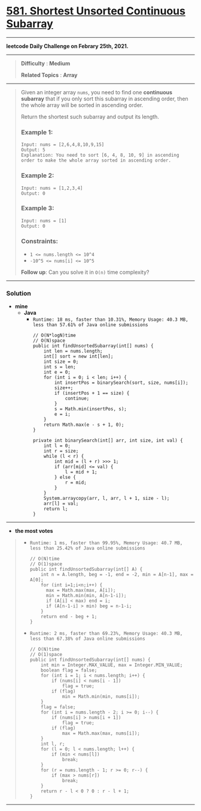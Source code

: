 # [581. Shortest Unsorted Continuous Subarray](https://leetcode.com/problems/shortest-unsorted-continuous-subarray/)

---

**leetcode Daily Challenge on Febrary 25th, 2021.**

---

> **Difficulty** : **Medium**
>
> **Related Topics** : **Array**

---

> Given an integer array `nums`, you need to find one **continuous subarray** that if you only sort this subarray in ascending order, then the whole array will be sorted in ascending order.
>
> Return the shortest such subarray and output its length.
>
>
>
> ### Example 1:
> ```
> Input: nums = [2,6,4,8,10,9,15]
> Output: 5
> Explanation: You need to sort [6, 4, 8, 10, 9] in ascending order to make the whole array sorted in ascending order.
> ```
>
> ### Example 2:
> ```
> Input: nums = [1,2,3,4]
> Output: 0
> ```
>
> ### Example 3:
> ```
> Input: nums = [1]
> Output: 0
> ```
>
> ### Constraints:
> * `1 <= nums.length <= 10^4`
> * `-10^5 <= nums[i] <= 10^5`
>
>
> **Follow up**: Can you solve it in `O(n)` time complexity?

---


### Solution
* **mine**
  * **Java**
    * `Runtime: 18 ms, faster than 10.31%, Memory Usage: 40.3 MB, less than 57.61% of Java online submissions`
      ```
      // O(N*logN)time
      // O(N)space
      public int findUnsortedSubarray(int[] nums) {
          int len = nums.length;
          int[] sort = new int[len];
          int size = 0;
          int s = len;
          int e = 0;
          for (int i = 0; i < len; i++) {
              int insertPos = binarySearch(sort, size, nums[i]);
              size++;
              if (insertPos + 1 == size) {
                  continue;
              }
              s = Math.min(insertPos, s);
              e = i;
          }
          return Math.max(e - s + 1, 0);
      }

      private int binarySearch(int[] arr, int size, int val) {
          int l = 0;
          int r = size;
          while (l < r) {
              int mid = (l + r) >>> 1;
              if (arr[mid] <= val) {
                  l = mid + 1;
              } else {
                  r = mid;
              }
          }
          System.arraycopy(arr, l, arr, l + 1, size - l);
          arr[l] = val;
          return l;
      }
      ```
---


* **the most votes**
>  * `Runtime: 1 ms, faster than 99.95%, Memory Usage: 40.7 MB, less than 25.42% of Java online submissions`
>    ```
>    // O(N)time
>    // O(1)space
>    public int findUnsortedSubarray(int[] A) {
>        int n = A.length, beg = -1, end = -2, min = A[n-1], max = A[0];
>        for (int i=1;i<n;i++) {
>          max = Math.max(max, A[i]);
>          min = Math.min(min, A[n-1-i]);
>          if (A[i] < max) end = i;
>          if (A[n-1-i] > min) beg = n-1-i;
>        }
>        return end - beg + 1;
>    }
>    ```
>
>  * `Runtime: 2 ms, faster than 69.23%, Memory Usage: 40.3 MB, less than 67.38% of Java online submissions `
>    ```
>    // O(N)time
>    // O(1)space
>    public int findUnsortedSubarray(int[] nums) {
>        int min = Integer.MAX_VALUE, max = Integer.MIN_VALUE;
>        boolean flag = false;
>        for (int i = 1; i < nums.length; i++) {
>            if (nums[i] < nums[i - 1])
>                flag = true;
>            if (flag)
>                min = Math.min(min, nums[i]);
>        }
>        flag = false;
>        for (int i = nums.length - 2; i >= 0; i--) {
>            if (nums[i] > nums[i + 1])
>                flag = true;
>            if (flag)
>                max = Math.max(max, nums[i]);
>        }
>        int l, r;
>        for (l = 0; l < nums.length; l++) {
>            if (min < nums[l])
>                break;
>        }
>        for (r = nums.length - 1; r >= 0; r--) {
>            if (max > nums[r])
>                break;
>        }
>        return r - l < 0 ? 0 : r - l + 1;
>    }
>    ```

---
